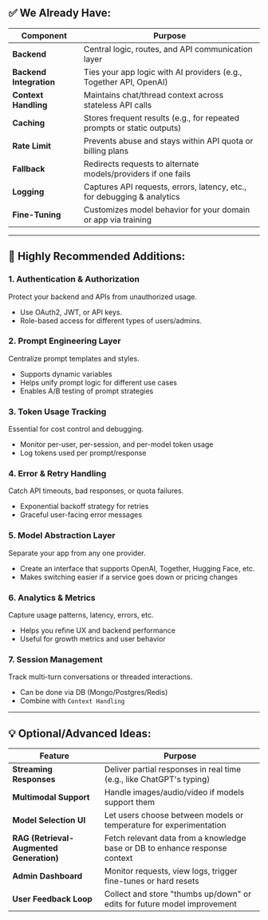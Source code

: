 ## ✅ **We Already Have:**

| Component         | Purpose                                                                 |
|-------------------|-------------------------------------------------------------------------|
| **Backend**        | Central logic, routes, and API communication layer                     |
| **Backend Integration** | Ties your app logic with AI providers (e.g., Together API, OpenAI)       |
| **Context Handling** | Maintains chat/thread context across stateless API calls              |
| **Caching**        | Stores frequent results (e.g., for repeated prompts or static outputs) |
| **Rate Limit**     | Prevents abuse and stays within API quota or billing plans             |
| **Fallback**       | Redirects requests to alternate models/providers if one fails          |
| **Logging**        | Captures API requests, errors, latency, etc., for debugging & analytics |
| **Fine-Tuning**    | Customizes model behavior for your domain or app via training          |

---

## 🧩 **Highly Recommended Additions:**

### 1. **Authentication & Authorization**

Protect your backend and APIs from unauthorized usage.

- Use OAuth2, JWT, or API keys.
- Role-based access for different types of users/admins.

### 2. **Prompt Engineering Layer**

Centralize prompt templates and styles.

- Supports dynamic variables
- Helps unify prompt logic for different use cases
- Enables A/B testing of prompt strategies

### 3. **Token Usage Tracking**

Essential for cost control and debugging.

- Monitor per-user, per-session, and per-model token usage
- Log tokens used per prompt/response

### 4. **Error & Retry Handling**

Catch API timeouts, bad responses, or quota failures.

- Exponential backoff strategy for retries
- Graceful user-facing error messages

### 5. **Model Abstraction Layer**

Separate your app from any one provider.

- Create an interface that supports OpenAI, Together, Hugging Face, etc.
- Makes switching easier if a service goes down or pricing changes

### 6. **Analytics & Metrics**

Capture usage patterns, latency, errors, etc.

- Helps you refine UX and backend performance
- Useful for growth metrics and user behavior

### 7. **Session Management**

Track multi-turn conversations or threaded interactions.

- Can be done via DB (Mongo/Postgres/Redis)
- Combine with `Context Handling`

---

## 💡 Optional/Advanced Ideas:

| Feature              | Purpose                                                                 |
|----------------------|-------------------------------------------------------------------------|
| **Streaming Responses** | Deliver partial responses in real time (e.g., like ChatGPT's typing)    |
| **Multimodal Support** | Handle images/audio/video if models support them                        |
| **Model Selection UI**  | Let users choose between models or temperature for experimentation     |
| **RAG (Retrieval-Augmented Generation)** | Fetch relevant data from a knowledge base or DB to enhance response context |
| **Admin Dashboard**   | Monitor requests, view logs, trigger fine-tunes or hard resets           |
| **User Feedback Loop**| Collect and store "thumbs up/down" or edits for future model improvement |
